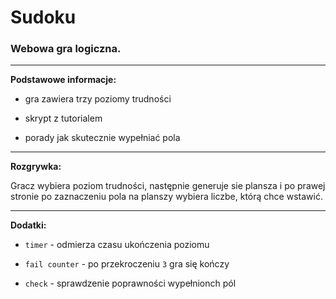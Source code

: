 # Sudoku
### Webowa gra logiczna. ###
****
**Podstawowe informacje:**

* gra zawiera trzy poziomy trudności

* skrypt z tutorialem

* porady jak skutecznie wypełniać pola

****
**Rozgrywka:**

Gracz wybiera poziom trudności, następnie generuje sie plansza i po prawej stronie po zaznaczeniu pola na planszy wybiera liczbe, którą chce wstawić. 


****
**Dodatki:**

* `timer` - odmierza czasu ukończenia poziomu

* `fail counter` - po przekroczeniu `3` gra się kończy

* `check` - sprawdzenie poprawności wypełnionch pól